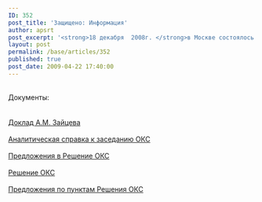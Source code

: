 ```yaml
---
ID: 352
post_title: 'Защищено: Информация'
author: apsrt
post_excerpt: '<strong>18 декабря  2008г. </strong>в Москве состоялось заседание Общественно-консультативного совета по таможенной политике при ФТС России. По повестке дня  рассматривался вопрос &quot;О работе пунктов пропуска через таможенную территорию РФ, включая вопросы создания и функционирования зон таможенного контроля в пункте пропуска с учетом специфических особенностей видов транспорта, перемещающих товары через государственную границу РФ&quot;. С докладом по данному вопросу выступил президент АПСРТ, член ОКС Зайцев А.М. Решение и другие  материалы заседания прилагаются.'
layout: post
permalink: /base/articles/352
published: true
post_date: 2009-04-22 17:40:00
---
```

<br />
Документы:<br />
<br />
<a href="http://www.apsrt.ru/docs/doklad_zaitcev181208.doc"> <span style="text-decoration:underline;"></span><br />
Доклад  А.М. Зайцева </a><br />
<a href="http://www.apsrt.ru/docs/spravkaAPSRT_tamozhnja.doc"><span style="text-decoration:underline;"></span><br />
Аналитическая справка к заседанию ОКС </a><br />
<a href="http://www.apsrt.ru/docs/otvetstvsecretaru.doc"><span style="text-decoration:underline;"></span><br />
Предложения в Решение ОКС </a><br />
<a href="http://www.apsrt.ru/docs/reshenOKS_18122008.doc"><span style="text-decoration:underline;"></span><br />
Решение ОКС</a><br />
<a href="http://www.apsrt.ru/docs/pismoFTS_OKS181208.doc"><span style="text-decoration:underline;"></span><br />
Предложения по пунктам Решения ОКС</a><br />
<br />